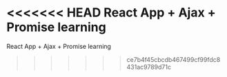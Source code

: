 <<<<<<< HEAD
React App + Ajax + Promise learning
=======
React App + Ajax + Promise learning
>>>>>>> ce7b4f45cbcdb467499cf99fdc8431ac9789d71c
